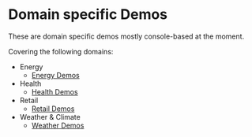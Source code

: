 # Domain specific Demos

These are domain specific demos mostly console-based at the moment. 

Covering the following domains:
- Energy
  - [Energy Demos](energy)
- Health
  - [Health Demos](health)
- Retail
  - [Retail Demos](retail)
- Weather & Climate
  - [Weather Demos](weather)